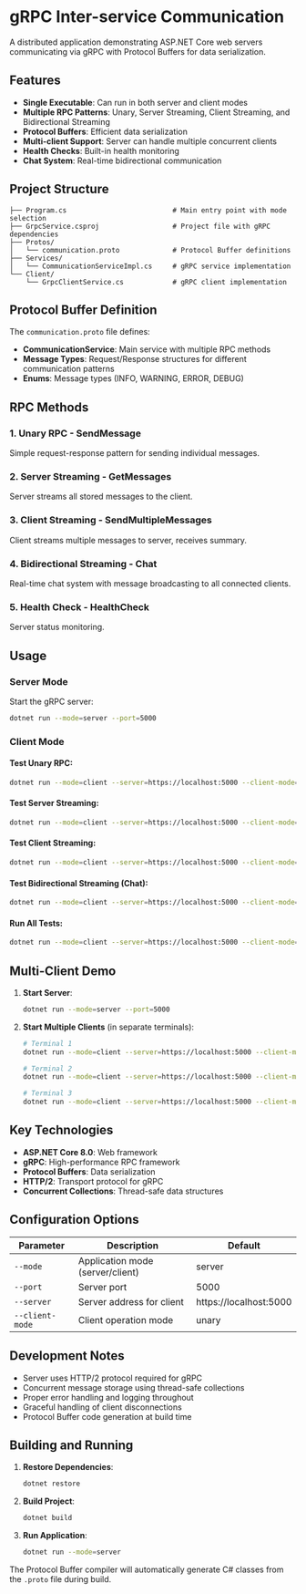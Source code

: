 # gRPC Inter-service Communication

A distributed application demonstrating ASP.NET Core web servers communicating via gRPC with Protocol Buffers for data serialization.

## Features

- **Single Executable**: Can run in both server and client modes
- **Multiple RPC Patterns**: Unary, Server Streaming, Client Streaming, and Bidirectional Streaming
- **Protocol Buffers**: Efficient data serialization
- **Multi-client Support**: Server can handle multiple concurrent clients
- **Health Checks**: Built-in health monitoring
- **Chat System**: Real-time bidirectional communication

## Project Structure

```
├── Program.cs                          # Main entry point with mode selection
├── GrpcService.csproj                  # Project file with gRPC dependencies
├── Protos/
│   └── communication.proto             # Protocol Buffer definitions
├── Services/
│   └── CommunicationServiceImpl.cs     # gRPC service implementation
└── Client/
    └── GrpcClientService.cs            # gRPC client implementation
```

## Protocol Buffer Definition

The `communication.proto` file defines:
- **CommunicationService**: Main service with multiple RPC methods
- **Message Types**: Request/Response structures for different communication patterns
- **Enums**: Message types (INFO, WARNING, ERROR, DEBUG)

## RPC Methods

### 1. Unary RPC - SendMessage
Simple request-response pattern for sending individual messages.

### 2. Server Streaming - GetMessages
Server streams all stored messages to the client.

### 3. Client Streaming - SendMultipleMessages
Client streams multiple messages to server, receives summary.

### 4. Bidirectional Streaming - Chat
Real-time chat system with message broadcasting to all connected clients.

### 5. Health Check - HealthCheck
Server status monitoring.

## Usage

### Server Mode
Start the gRPC server:
```bash
dotnet run --mode=server --port=5000
```

### Client Mode

#### Test Unary RPC:
```bash
dotnet run --mode=client --server=https://localhost:5000 --client-mode=unary
```

#### Test Server Streaming:
```bash
dotnet run --mode=client --server=https://localhost:5000 --client-mode=serverstream
```

#### Test Client Streaming:
```bash
dotnet run --mode=client --server=https://localhost:5000 --client-mode=clientstream
```

#### Test Bidirectional Streaming (Chat):
```bash
dotnet run --mode=client --server=https://localhost:5000 --client-mode=chat
```

#### Run All Tests:
```bash
dotnet run --mode=client --server=https://localhost:5000 --client-mode=all
```

## Multi-Client Demo

1. **Start Server**:
   ```bash
   dotnet run --mode=server --port=5000
   ```

2. **Start Multiple Clients** (in separate terminals):
   ```bash
   # Terminal 1
   dotnet run --mode=client --server=https://localhost:5000 --client-mode=chat
   
   # Terminal 2
   dotnet run --mode=client --server=https://localhost:5000 --client-mode=unary
   
   # Terminal 3
   dotnet run --mode=client --server=https://localhost:5000 --client-mode=all
   ```

## Key Technologies

- **ASP.NET Core 8.0**: Web framework
- **gRPC**: High-performance RPC framework
- **Protocol Buffers**: Data serialization
- **HTTP/2**: Transport protocol for gRPC
- **Concurrent Collections**: Thread-safe data structures

## Configuration Options

| Parameter | Description | Default |
|-----------|-------------|---------|
| `--mode` | Application mode (server/client) | server |
| `--port` | Server port | 5000 |
| `--server` | Server address for client | https://localhost:5000 |
| `--client-mode` | Client operation mode | unary |

## Development Notes

- Server uses HTTP/2 protocol required for gRPC
- Concurrent message storage using thread-safe collections
- Proper error handling and logging throughout
- Graceful handling of client disconnections
- Protocol Buffer code generation at build time

## Building and Running

1. **Restore Dependencies**:
   ```bash
   dotnet restore
   ```

2. **Build Project**:
   ```bash
   dotnet build
   ```

3. **Run Application**:
   ```bash
   dotnet run --mode=server
   ```

The Protocol Buffer compiler will automatically generate C# classes from the `.proto` file during build.
